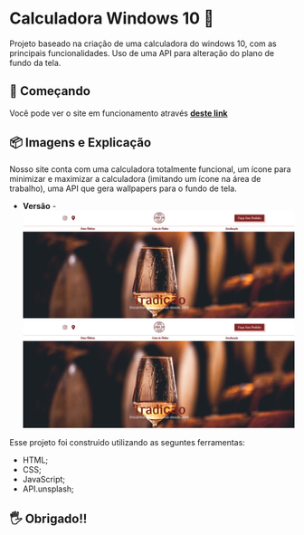 # Calculadora Windows 10 🧮

 Projeto baseado na criação de uma calculadora do windows 10, com as principais funcionalidades. Uso de uma API para alteração do plano de fundo da tela.

## 🚀 Começando

Você pode ver o site em funcionamento através **[deste link](https://calculadora-windows-kappa.vercel.app/)**

## 📦 Imagens e Explicação

Nosso site conta com uma calculadora totalmente funcional, um ícone para minimizar e maximizar a calculadora (imitando um ícone na área de trabalho), uma API que gera wallpapers para o fundo de tela. 


* **Versão** - 
![alt text](https://github.com/GabrielMoreiraB/Site-Cave29/blob/main/img/readme/1%20pc.png)
![alt text](https://github.com/GabrielMoreiraB/Site-Cave29/blob/main/img/readme/1%20pc.png)


Esse projeto foi construido utilizando as seguntes ferramentas:

* HTML;
* CSS;
* JavaScript;
* API.unsplash;

## 🖐 Obrigado!!
